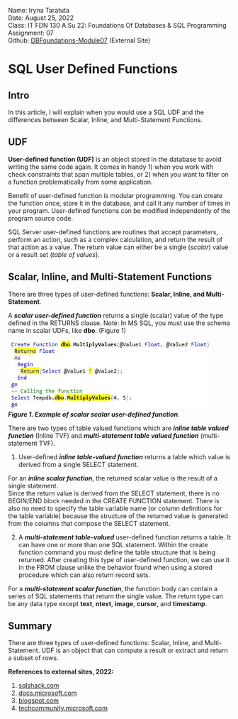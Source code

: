 Name: Iryna Taratuta  
Date: August 25, 2022  
Class: IT FDN 130 A Su 22: Foundations Of Databases & SQL Programming  
Assignment: 07  
Github: [DBFoundations-Module07](https://github.com/HombreSQL/DBFoundations-Module07) (External Site)  
# SQL User Defined Functions 
## Intro  
In this article, I will explain when you would use a SQL UDF and the differences between Scalar, Inline,   and Multi-Statement Functions.  
## UDF
**User-defined function (UDF)** is an object stored in the database to avoid writing the same code again. It comes in handy 1) when you work with check constraints that span multiple tables, or 2) when you want to filter on a function problematically from some application.
  
Benefit of user-defined function is modular programming. You can create the function once, store it in the database, and call it any number of times in your program. User-defined functions can be modified independently of the program source code.  
  
SQL Server user-defined functions are routines that accept parameters, perform an action, such as a complex calculation, and return the result of that action as a value. The return value can either be a single (*scalar*) value or a result set (*table of values*).  
## Scalar, Inline, and Multi-Statement Functions
There are three types of user-defined functions: **Scalar, Inline, and Multi-Statement**. 
  
A ***scalar user-defined function*** returns a single (scalar) value of the type defined in the RETURNS clause. Note: In MS SQL, you must use the schema name in scalar UDFs, like **dbo**. (Figure 1)  
  
![Image of UDF Syntax](docs/Capture.JPG)  
***Figure 1. Example of scalar scalar user-defined function***. 
  
There are two types of table valued functions which are ***inline table valued function*** (Inline TVF) and ***multi-statement table valued function*** (multi-statement TVF).

1) User-defined ***inline table-valued function*** returns a table which value is derived from a single SELECT statement.  
  
For an ***inline scalar function***, the returned scalar value is the result of a single statement.  
Since the return value is derived from the SELECT statement, there is no BEGIN/END block needed in the CREATE FUNCTION statement. There is also no need to specify the table variable name (or column definitions for the table variable) because the structure of the returned value is generated from the columns that compose the SELECT statement.  
  
2) A ***multi-statement table-valued*** user-defined function returns a table. It can have one or more than one SQL statement. Within the create function command you must define the table structure that is being returned. After creating this type of user-defined function, we can use it in the FROM clause unlike the behavior found when using a stored procedure which can also return record sets. 
    
For a ***multi-statement scalar function***, the function body can contain a series of SQL statements that return the single value. The return type can be any data type except **text**, **ntext**, **image**, **cursor**, and **timestamp**.  
## Summary  
There are three types of user-defined functions: Scalar, Inline, and Multi-Statement. UDF is an object that can compute a result or extract and return a subset of rows.
  
    
**References to external sites, 2022:**
1) [sqlshack.com](https://www.sqlshack.com/learn-sql-user-defined-functions/)
2) [docs.microsoft.com](https://docs.microsoft.com/en-us/sql/relational-databases/user-defined-functions/user-defined-functions?view=sql-server-ver16)
3) [blogspot.com](https://excelkingdom.blogspot.com/2018/01/how-to-create-scalar-inline-and-multi.html)
4) [techcommunity.microsoft.com](https://techcommunity.microsoft.com/t5/sql-server-support-blog/query-performance-and-multi-statement-table-valued-functions/ba-p/316226)
